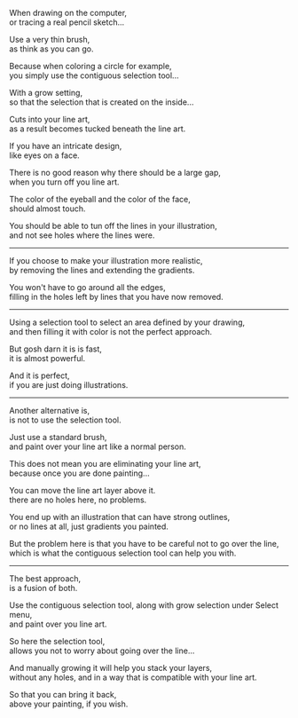 When drawing on the computer,\
or tracing a real pencil sketch...

Use a very thin brush,\
as think as you can go.

Because when coloring a circle for example,\
you simply use the contiguous selection tool...

With a grow setting,\
so that the selection that is created on the inside...

Cuts into your line art,\
as a result becomes tucked beneath the line art.

If you have an intricate design,\
like eyes on a face.

There is no good reason why there should be a large gap,\
when you turn off you line art.

The color of the eyeball and the color of the face,\
should almost touch.

You should be able to tun off the lines in your illustration,\
and not see holes where the lines were.

---

If you choose to make your illustration more realistic,\
by removing the lines and extending the gradients.

You won't have to go around all the edges,\
filling in the holes left by lines that you have now removed.

---

Using a selection tool to select an area defined by your drawing,\
and then filling it with color is not the perfect approach.

But gosh darn it is is fast,\
it is almost powerful.

And it is perfect,\
if you are just doing illustrations.

---

Another alternative is,\
is not to use the selection tool.

Just use a standard brush,\
and paint over your line art like a normal person.

This does not mean you are eliminating your line art,\
because once you are done painting...

You can move the line art layer above it.\
there are no holes here, no problems.

You end up with an illustration that can have strong outlines,\
or no lines at all, just gradients you painted.

But the problem here is that you have to be careful not to go over the line,\
which is what the contiguous selection tool can help you with.

---

The best approach,\
is a fusion of both.

Use the contiguous selection tool, along with grow selection under Select menu,\
and paint over you line art.

So here the selection tool,\
allows you not to worry about going over the line...

And manually growing it will help you stack your layers,\
without any holes, and in a way that is compatible with your line art.

So that you can bring it back,\
above your painting, if you wish.
